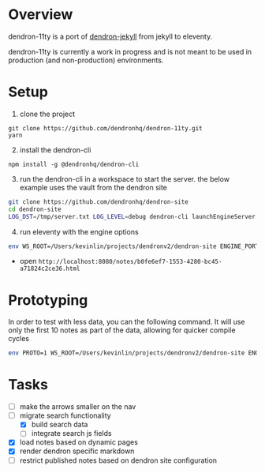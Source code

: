 # Overview

dendron-11ty is a port of [dendron-jekyll](https://github.com/dendronhq/dendron-jekyll) from jekyll to eleventy.

dendron-11ty is currently a work in progress and is not meant to be used in production (and non-production) environments.

# Setup

1. clone the project

```
git clone https://github.com/dendronhq/dendron-11ty.git
yarn
```

2. install the dendron-cli

```
npm install -g @dendronhq/dendron-cli
```

3. run the dendron-cli in a workspace to start the server. the below example uses the vault from the dendron site

```sh
git clone https://github.com/dendronhq/dendron-site
cd dendron-site
LOG_DST=/tmp/server.txt LOG_LEVEL=debug dendron-cli launchEngineServer --port 3006 --wsRoot .
```

4. run eleventy with the engine options
```sh
env WS_ROOT=/Users/kevinlin/projects/dendronv2/dendron-site ENGINE_PORT=3006 npx eleventy --watch --serve
```

- open `http://localhost:8080/notes/b0fe6ef7-1553-4280-bc45-a71824c2ce36.html`

# Prototyping

In order to test with less data, you can the following command. It will use only the first 10 notes as part of the data, allowing for quicker compile cycles

```sh
env PROTO=1 WS_ROOT=/Users/kevinlin/projects/dendronv2/dendron-site ENGINE_PORT=3006 npx eleventy --watch --serve
```

# Tasks
- [ ] make the arrows smaller on the nav
- [ ] migrate search functionality 
    - [x] build search data
    - [ ] integrate search js fields
- [x] load notes based on dynamic pages
- [x] render dendron specific markdown 
- [ ] restrict published notes based on dendron site configuration
